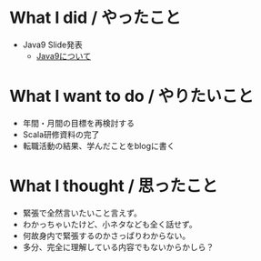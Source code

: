 # What I did / やったこと
- Java9 Slide発表
  - [Java9について](http://yamap55.github.io/Slide/index.html?slide=20171024/java9.md)

# What I want to do / やりたいこと
- 年間・月間の目標を再検討する
- Scala研修資料の完了
- 転職活動の結果、学んだことをblogに書く

# What I thought / 思ったこと
- 緊張で全然言いたいこと言えず。
- わかっちゃいたけど、小ネタなども全く話せず。
- 何故身内で緊張するのかさっぱりわからない。
- 多分、完全に理解している内容でもないからかしら？
